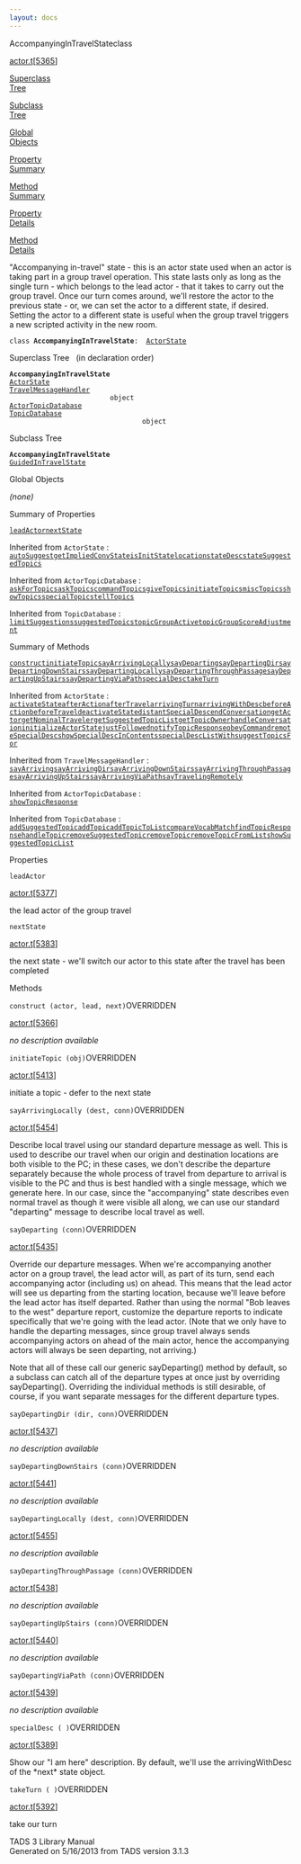 ```yaml
---
layout: docs
---
```

<span class="title">AccompanyingInTravelState</span><span class="type">class</span>

[actor.t](../file/actor.t.html)\[[5365](../source/actor.t.html#5365)\]

[Superclass  
Tree](#_SuperClassTree_)

[Subclass  
Tree](#_SubClassTree_)

[Global  
Objects](#_ObjectSummary_)

[Property  
Summary](#_PropSummary_)

[Method  
Summary](#_MethodSummary_)

[Property  
Details](#_Properties_)

[Method  
Details](#_Methods_)



"Accompanying in-travel" state - this is an actor state used when an
actor is taking part in a group travel operation. This state lasts only
as long as the single turn - which belongs to the lead actor - that it
takes to carry out the group travel. Once our turn comes around, we'll
restore the actor to the previous state - or, we can set the actor to a
different state, if desired. Setting the actor to a different state is
useful when the group travel triggers a new scripted activity in the new
room.

`class `**`AccompanyingInTravelState`**` :   `[`ActorState`](../object/ActorState.html)



<span id="_SuperClassTree_"></span>



<span class="hdln">Superclass Tree</span>   (in declaration order)



**`AccompanyingInTravelState`**  
[`ActorState`](../object/ActorState.html)  
[`TravelMessageHandler`](../object/TravelMessageHandler.html)  
`                         object`  
[`ActorTopicDatabase`](../object/ActorTopicDatabase.html)  
[`TopicDatabase`](../object/TopicDatabase.html)  
`                                 object`  
<span id="_SubClassTree_"></span>



<span class="hdln">Subclass Tree</span>  



**`AccompanyingInTravelState`**  
[`GuidedInTravelState`](../object/GuidedInTravelState.html)  
<span id="_ObjectSummary_"></span>



<span class="hdln">Global Objects</span>  



*(none)* <span id="_PropSummary_"></span>



<span class="hdln">Summary of Properties</span>  



[`leadActor`](#leadActor)[`nextState`](#nextState)

Inherited from `ActorState` :  
[`autoSuggest`](../object/ActorState.html#autoSuggest)[`getImpliedConvState`](../object/ActorState.html#getImpliedConvState)[`isInitState`](../object/ActorState.html#isInitState)[`location`](../object/ActorState.html#location)[`stateDesc`](../object/ActorState.html#stateDesc)[`stateSuggestedTopics`](../object/ActorState.html#stateSuggestedTopics)



Inherited from `ActorTopicDatabase` :  
[`askForTopics`](../object/ActorTopicDatabase.html#askForTopics)[`askTopics`](../object/ActorTopicDatabase.html#askTopics)[`commandTopics`](../object/ActorTopicDatabase.html#commandTopics)[`giveTopics`](../object/ActorTopicDatabase.html#giveTopics)[`initiateTopics`](../object/ActorTopicDatabase.html#initiateTopics)[`miscTopics`](../object/ActorTopicDatabase.html#miscTopics)[`showTopics`](../object/ActorTopicDatabase.html#showTopics)[`specialTopics`](../object/ActorTopicDatabase.html#specialTopics)[`tellTopics`](../object/ActorTopicDatabase.html#tellTopics)

Inherited from `TopicDatabase` :  
[`limitSuggestions`](../object/TopicDatabase.html#limitSuggestions)[`suggestedTopics`](../object/TopicDatabase.html#suggestedTopics)[`topicGroupActive`](../object/TopicDatabase.html#topicGroupActive)[`topicGroupScoreAdjustment`](../object/TopicDatabase.html#topicGroupScoreAdjustment)

<span id="_MethodSummary_"></span>



<span class="hdln">Summary of Methods</span>  



[`construct`](#construct)[`initiateTopic`](#initiateTopic)[`sayArrivingLocally`](#sayArrivingLocally)[`sayDeparting`](#sayDeparting)[`sayDepartingDir`](#sayDepartingDir)[`sayDepartingDownStairs`](#sayDepartingDownStairs)[`sayDepartingLocally`](#sayDepartingLocally)[`sayDepartingThroughPassage`](#sayDepartingThroughPassage)[`sayDepartingUpStairs`](#sayDepartingUpStairs)[`sayDepartingViaPath`](#sayDepartingViaPath)[`specialDesc`](#specialDesc)[`takeTurn`](#takeTurn)

Inherited from `ActorState` :  
[`activateState`](../object/ActorState.html#activateState)[`afterAction`](../object/ActorState.html#afterAction)[`afterTravel`](../object/ActorState.html#afterTravel)[`arrivingTurn`](../object/ActorState.html#arrivingTurn)[`arrivingWithDesc`](../object/ActorState.html#arrivingWithDesc)[`beforeAction`](../object/ActorState.html#beforeAction)[`beforeTravel`](../object/ActorState.html#beforeTravel)[`deactivateState`](../object/ActorState.html#deactivateState)[`distantSpecialDesc`](../object/ActorState.html#distantSpecialDesc)[`endConversation`](../object/ActorState.html#endConversation)[`getActor`](../object/ActorState.html#getActor)[`getNominalTraveler`](../object/ActorState.html#getNominalTraveler)[`getSuggestedTopicList`](../object/ActorState.html#getSuggestedTopicList)[`getTopicOwner`](../object/ActorState.html#getTopicOwner)[`handleConversation`](../object/ActorState.html#handleConversation)[`initializeActorState`](../object/ActorState.html#initializeActorState)[`justFollowed`](../object/ActorState.html#justFollowed)[`notifyTopicResponse`](../object/ActorState.html#notifyTopicResponse)[`obeyCommand`](../object/ActorState.html#obeyCommand)[`remoteSpecialDesc`](../object/ActorState.html#remoteSpecialDesc)[`showSpecialDescInContents`](../object/ActorState.html#showSpecialDescInContents)[`specialDescListWith`](../object/ActorState.html#specialDescListWith)[`suggestTopicsFor`](../object/ActorState.html#suggestTopicsFor)

Inherited from `TravelMessageHandler` :  
[`sayArriving`](../object/TravelMessageHandler.html#sayArriving)[`sayArrivingDir`](../object/TravelMessageHandler.html#sayArrivingDir)[`sayArrivingDownStairs`](../object/TravelMessageHandler.html#sayArrivingDownStairs)[`sayArrivingThroughPassage`](../object/TravelMessageHandler.html#sayArrivingThroughPassage)[`sayArrivingUpStairs`](../object/TravelMessageHandler.html#sayArrivingUpStairs)[`sayArrivingViaPath`](../object/TravelMessageHandler.html#sayArrivingViaPath)[`sayTravelingRemotely`](../object/TravelMessageHandler.html#sayTravelingRemotely)

Inherited from `ActorTopicDatabase` :  
[`showTopicResponse`](../object/ActorTopicDatabase.html#showTopicResponse)

Inherited from `TopicDatabase` :  
[`addSuggestedTopic`](../object/TopicDatabase.html#addSuggestedTopic)[`addTopic`](../object/TopicDatabase.html#addTopic)[`addTopicToList`](../object/TopicDatabase.html#addTopicToList)[`compareVocabMatch`](../object/TopicDatabase.html#compareVocabMatch)[`findTopicResponse`](../object/TopicDatabase.html#findTopicResponse)[`handleTopic`](../object/TopicDatabase.html#handleTopic)[`removeSuggestedTopic`](../object/TopicDatabase.html#removeSuggestedTopic)[`removeTopic`](../object/TopicDatabase.html#removeTopic)[`removeTopicFromList`](../object/TopicDatabase.html#removeTopicFromList)[`showSuggestedTopicList`](../object/TopicDatabase.html#showSuggestedTopicList)

<span id="_Properties_"></span>



<span class="hdln">Properties</span>  



<span id="leadActor"></span>

`leadActor`

[actor.t](../file/actor.t.html)\[[5377](../source/actor.t.html#5377)\]



the lead actor of the group travel



<span id="nextState"></span>

`nextState`

[actor.t](../file/actor.t.html)\[[5383](../source/actor.t.html#5383)\]



the next state - we'll switch our actor to this state after the travel
has been completed



<span id="_Methods_"></span>



<span class="hdln">Methods</span>  



<span id="construct"></span>

`construct (actor, lead, next)`<span class="rem">OVERRIDDEN</span>

[actor.t](../file/actor.t.html)\[[5366](../source/actor.t.html#5366)\]



*no description available*



<span id="initiateTopic"></span>

`initiateTopic (obj)`<span class="rem">OVERRIDDEN</span>

[actor.t](../file/actor.t.html)\[[5413](../source/actor.t.html#5413)\]



initiate a topic - defer to the next state



<span id="sayArrivingLocally"></span>

`sayArrivingLocally (dest, conn)`<span class="rem">OVERRIDDEN</span>

[actor.t](../file/actor.t.html)\[[5454](../source/actor.t.html#5454)\]



Describe local travel using our standard departure message as well. This
is used to describe our travel when our origin and destination locations
are both visible to the PC; in these cases, we don't describe the
departure separately because the whole process of travel from departure
to arrival is visible to the PC and thus is best handled with a single
message, which we generate here. In our case, since the "accompanying"
state describes even normal travel as though it were visible all along,
we can use our standard "departing" message to describe local travel as
well.



<span id="sayDeparting"></span>

`sayDeparting (conn)`<span class="rem">OVERRIDDEN</span>

[actor.t](../file/actor.t.html)\[[5435](../source/actor.t.html#5435)\]



Override our departure messages. When we're accompanying another actor
on a group travel, the lead actor will, as part of its turn, send each
accompanying actor (including us) on ahead. This means that the lead
actor will see us departing from the starting location, because we'll
leave before the lead actor has itself departed. Rather than using the
normal "Bob leaves to the west" departure report, customize the
departure reports to indicate specifically that we're going with the
lead actor. (Note that we only have to handle the departing messages,
since group travel always sends accompanying actors on ahead of the main
actor, hence the accompanying actors will always be seen departing, not
arriving.)

Note that all of these call our generic sayDeparting() method by
default, so a subclass can catch all of the departure types at once just
by overriding sayDeparting(). Overriding the individual methods is still
desirable, of course, if you want separate messages for the different
departure types.



<span id="sayDepartingDir"></span>

`sayDepartingDir (dir, conn)`<span class="rem">OVERRIDDEN</span>

[actor.t](../file/actor.t.html)\[[5437](../source/actor.t.html#5437)\]



*no description available*



<span id="sayDepartingDownStairs"></span>

`sayDepartingDownStairs (conn)`<span class="rem">OVERRIDDEN</span>

[actor.t](../file/actor.t.html)\[[5441](../source/actor.t.html#5441)\]



*no description available*



<span id="sayDepartingLocally"></span>

`sayDepartingLocally (dest, conn)`<span class="rem">OVERRIDDEN</span>

[actor.t](../file/actor.t.html)\[[5455](../source/actor.t.html#5455)\]



*no description available*



<span id="sayDepartingThroughPassage"></span>

`sayDepartingThroughPassage (conn)`<span class="rem">OVERRIDDEN</span>

[actor.t](../file/actor.t.html)\[[5438](../source/actor.t.html#5438)\]



*no description available*



<span id="sayDepartingUpStairs"></span>

`sayDepartingUpStairs (conn)`<span class="rem">OVERRIDDEN</span>

[actor.t](../file/actor.t.html)\[[5440](../source/actor.t.html#5440)\]



*no description available*



<span id="sayDepartingViaPath"></span>

`sayDepartingViaPath (conn)`<span class="rem">OVERRIDDEN</span>

[actor.t](../file/actor.t.html)\[[5439](../source/actor.t.html#5439)\]



*no description available*



<span id="specialDesc"></span>

`specialDesc ( )`<span class="rem">OVERRIDDEN</span>

[actor.t](../file/actor.t.html)\[[5389](../source/actor.t.html#5389)\]



Show our "I am here" description. By default, we'll use the
arrivingWithDesc of the \*next\* state object.



<span id="takeTurn"></span>

`takeTurn ( )`<span class="rem">OVERRIDDEN</span>

[actor.t](../file/actor.t.html)\[[5392](../source/actor.t.html#5392)\]



take our turn





TADS 3 Library Manual  
Generated on 5/16/2013 from TADS version 3.1.3


